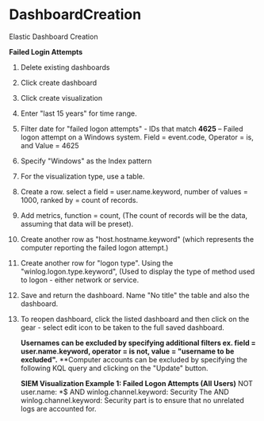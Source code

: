 # DashboardCreation
Elastic Dashboard Creation


**Failed Login Attempts**

1. Delete existing dashboards
2. Click create dashboard
3. Click create visualization
4. Enter "last 15 years" for time range.
5. Filter date for "failed logon attempts" - IDs that match **4625** – Failed logon attempt on a Windows system. Field = event.code, Operator = is, and Value = 4625
6. Specify "Windows" as the Index pattern
7. For the visualization type, use a table.
8. Create a row. select a field = user.name.keyword, number of values = 1000, ranked by = count of records.
9. Add metrics, function = count, (The count of records will be the data, assuming that data will be preset).
10. Create another row as "host.hostname.keyword" (which represents the computer reporting the failed logon attempt.)
11. Create another row for "logon type". Using the "winlog.logon.type.keyword", (Used to display the type of method used to logon - either network or service.
12. Save and return the dashboard. Name "No title" the table and also the dashboard.
13. To reopen dashboard, click the listed dashboard and then click on the gear - select edit icon to be taken to the full saved dashboard. 

    **Usernames can be excluded by specifying additional filters ex. field = user.name.keyword, operator = is not, value = "username to be excluded".**
    **Computer accounts can be excluded by specifying the following KQL query and clicking on the "Update" button.

      **SIEM Visualization Example 1: Failed Logon Attempts (All Users)**
      NOT user.name: *$ AND winlog.channel.keyword: Security
      The AND winlog.channel.keyword: Security part is to ensure that no unrelated logs are accounted for.
    

    
